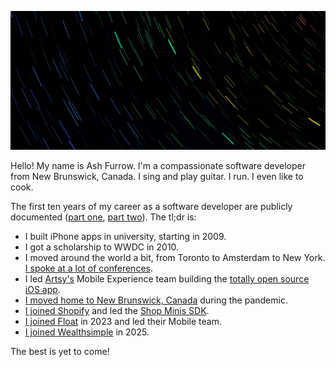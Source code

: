 ![Photo of a trail of stars, which has been colourized to resemble a rainbow](https://github.com/ashfurrow/ashfurrow/blob/main/background.jpg)

Hello! My name is Ash Furrow. I'm a compassionate software developer from New Brunswick, Canada. I sing and play guitar. I run. I even like to cook.

The first ten years of my career as a software developer are publicly documented ([part one](https://ashfurrow.com/blog/5-years-of-ios/), [part two](https://ashfurrow.com/blog/5-more-years-of-building-software/)). The tl;dr is:

- I built iPhone apps in university, starting in 2009.
- I got a scholarship to WWDC in 2010.
- I moved around the world a bit, from Toronto to Amsterdam to New York. [I spoke at a lot of conferences](https://ashfurrow.com/speaking/).
- I led [Artsy's](https://www.artsy.net) Mobile Experience team building the [totally open source iOS app](https://github.com/artsy/eigen).
- [I moved home to New Brunswick, Canada](https://ashfurrow.com/blog/moving-home-to-new-brunswick/) during the pandemic.
- [I joined Shopify](https://ashfurrow.com/blog/joining-shopify/) and led the [Shop Minis SDK](https://shop.app/minis).
- [I joined Float](https://ashfurrow.com/blog/joining-float/) in 2023 and led their Mobile team.
- [I joined Wealthsimple](https://ashfurrow.com/blog/joining-wealthsimple/) in 2025.

The best is yet to come!
